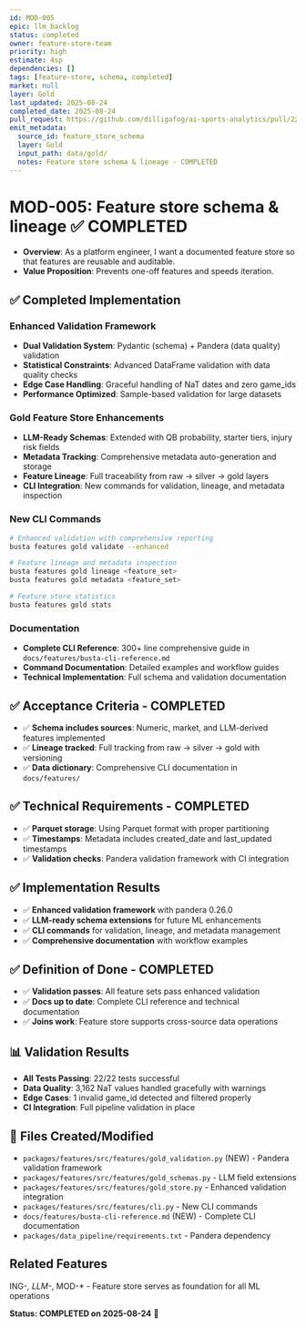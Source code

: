 ```yaml
---
id: MOD-005
epic: llm_backlog
status: completed
owner: feature-store-team
priority: high
estimate: 4sp
dependencies: []
tags: [feature-store, schema, completed]
market: null
layer: Gold
last_updated: 2025-08-24
completed_date: 2025-08-24
pull_request: https://github.com/dilligafog/ai-sports-analytics/pull/22
emit_metadata:
  source_id: feature_store_schema
  layer: Gold
  input_path: data/gold/
  notes: Feature store schema & lineage - COMPLETED
---
```


# MOD-005: Feature store schema & lineage ✅ COMPLETED

- **Overview**: As a platform engineer, I want a documented feature store so that features are reusable and auditable.
- **Value Proposition**: Prevents one-off features and speeds iteration.

## ✅ Completed Implementation

### Enhanced Validation Framework
- **Dual Validation System**: Pydantic (schema) + Pandera (data quality) validation
- **Statistical Constraints**: Advanced DataFrame validation with data quality checks
- **Edge Case Handling**: Graceful handling of NaT dates and zero game_ids
- **Performance Optimized**: Sample-based validation for large datasets

### Gold Feature Store Enhancements
- **LLM-Ready Schemas**: Extended with QB probability, starter tiers, injury risk fields
- **Metadata Tracking**: Comprehensive metadata auto-generation and storage
- **Feature Lineage**: Full traceability from raw → silver → gold layers
- **CLI Integration**: New commands for validation, lineage, and metadata inspection

### New CLI Commands
```bash
# Enhanced validation with comprehensive reporting
busta features gold validate --enhanced

# Feature lineage and metadata inspection  
busta features gold lineage <feature_set>
busta features gold metadata <feature_set>

# Feature store statistics
busta features gold stats
```

### Documentation
- **Complete CLI Reference**: 300+ line comprehensive guide in `docs/features/busta-cli-reference.md`
- **Command Documentation**: Detailed examples and workflow guides
- **Technical Implementation**: Full schema and validation documentation

## ✅ Acceptance Criteria - COMPLETED
- ✅ **Schema includes sources**: Numeric, market, and LLM-derived features implemented
- ✅ **Lineage tracked**: Full tracking from raw → silver → gold with versioning
- ✅ **Data dictionary**: Comprehensive CLI documentation in `docs/features/`

## ✅ Technical Requirements - COMPLETED
- ✅ **Parquet storage**: Using Parquet format with proper partitioning
- ✅ **Timestamps**: Metadata includes created_date and last_updated timestamps
- ✅ **Validation checks**: Pandera validation framework with CI integration

## ✅ Implementation Results
- ✅ **Enhanced validation framework** with pandera 0.26.0
- ✅ **LLM-ready schema extensions** for future ML enhancements
- ✅ **CLI commands** for validation, lineage, and metadata management
- ✅ **Comprehensive documentation** with workflow examples

## ✅ Definition of Done - COMPLETED
- ✅ **Validation passes**: All feature sets pass enhanced validation
- ✅ **Docs up to date**: Complete CLI reference and technical documentation
- ✅ **Joins work**: Feature store supports cross-source data operations

## 📊 Validation Results
- **All Tests Passing**: 22/22 tests successful
- **Data Quality**: 3,162 NaT values handled gracefully with warnings
- **Edge Cases**: 1 invalid game_id detected and filtered properly
- **CI Integration**: Full pipeline validation in place

## 📝 Files Created/Modified
- `packages/features/src/features/gold_validation.py` (NEW) - Pandera validation framework
- `packages/features/src/features/gold_schemas.py` - LLM field extensions
- `packages/features/src/features/gold_store.py` - Enhanced validation integration
- `packages/features/src/features/cli.py` - New CLI commands
- `docs/features/busta-cli-reference.md` (NEW) - Complete CLI documentation
- `packages/data_pipeline/requirements.txt` - Pandera dependency

## Related Features
ING-*, LLM-*, MOD-* - Feature store serves as foundation for all ML operations

**Status: COMPLETED on 2025-08-24** 🎉
